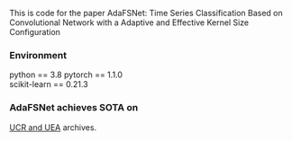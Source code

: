 This is code for the paper 
AdaFSNet: Time Series Classification Based on Convolutional Network with a Adaptive and Effective Kernel Size Configuration


### Environment 

python == 3.8
pytorch == 1.1.0  
scikit-learn == 0.21.3

### AdaFSNet achieves SOTA on

[UCR and UEA](http://www.timeseriesclassification.com/) archives.




​    
